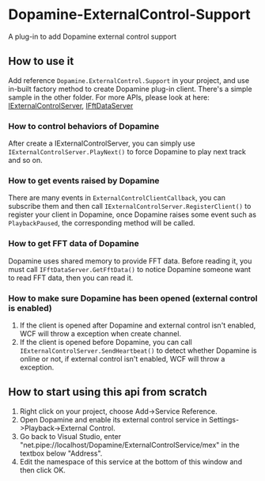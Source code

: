 # Dopamine-ExternalControl-Support
A plug-in to add Dopamine external control support

## How to use it
Add reference `Dopamine.ExternalControl.Support` in your project, and use in-built factory method to create Dopamine plug-in client. There's a simple sample in the other folder. For more APIs, please look at here: [IExternalControlServer](https://github.com/Magentaize/Dopamine/blob/master/Dopamine.Common/Services/ExternalControl/IExternalControlServer.cs), [IFftDataServer](https://github.com/Magentaize/Dopamine/blob/master/Dopamine.Common/Services/ExternalControl/IFftDataServer.cs)

### How to control behaviors of Dopamine
After create a IExternalControlServer, you can simply use `IExternalControlServer.PlayNext()` to force Dopamine to play next track and so on.

### How to get events raised by Dopamine
There are many events in `ExternalControlClientCallback`, you can subscribe them and then call  `IExternalControlServer.RegisterClient()` to register your client in Dopamine, once Dopamine raises some event such as `PlaybackPaused`, the corresponding method will be called.

### How to get FFT data of Dopamine
Dopamine uses shared memory to provide FFT data. Before reading it, you must call `IFftDataServer.GetFftData()` to notice Dopamine someone want to read FFT data, then you can read it.

### How to make sure Dopamine has been opened (external control is enabled)
1. If the client is opened after Dopamine and external control isn't enabled, WCF will throw a exception when create channel.
2. If the  client is opened before Dopamine, you can call `IExternalControlServer.SendHeartbeat()` to detect whether Dopamine is online or not, if external control isn't enabled, WCF will throw a exception.

## How to start using this api from scratch
1. Right click on your project, choose Add->Service Reference.
2. Open Dopamine and enable its external control service in Settings->Playback->External Control.
3. Go back to Visual Studio, enter "net.pipe://localhost/Dopamine/ExternalControlService/mex" in the textbox below "Address".
4. Edit the namespace of this service at the bottom of this window and then click OK.